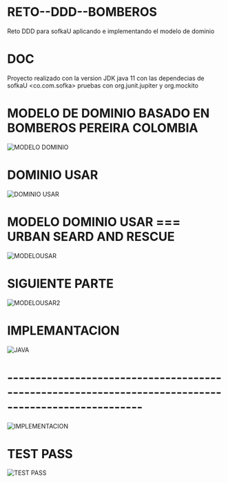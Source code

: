 # RETO--DDD--BOMBEROS
Reto DDD para sofkaU   aplicando e implementando el modelo de dominio

# DOC 
Proyecto realizado con la version JDK java 11  con las dependecias de sofkaU <co.com.sofka>   pruebas  con org.junit.jupiter y org.mockito


# MODELO DE DOMINIO BASADO EN BOMBEROS PEREIRA COLOMBIA
![MODELO DOMINIO](https://user-images.githubusercontent.com/74884635/169476962-3c84a1ff-4754-429f-b385-e2505415155b.png)

# DOMINIO USAR 
![DOMINIO USAR](https://user-images.githubusercontent.com/74884635/169477077-ac291659-f8ad-41db-8eff-9cb373e62ad3.png)

# MODELO DOMINIO USAR === URBAN SEARD AND RESCUE 
![MODELOUSAR](https://user-images.githubusercontent.com/74884635/169477179-4b6ddf6d-4315-4f3b-ab7e-0cd51cfe9963.png)
# SIGUIENTE PARTE
![MODELOUSAR2](https://user-images.githubusercontent.com/74884635/169477183-f0e58556-58e8-4e8d-8d7e-8ffd6f237b8a.png)
#  IMPLEMANTACION

![JAVA](https://user-images.githubusercontent.com/74884635/169477936-37e07407-f274-4fc0-9d76-7c5fbd689514.png)

# ----------------------------------------------------------------------------------------------------
![IMPLEMENTACION](https://user-images.githubusercontent.com/74884635/169477978-46780538-f7fa-4c32-ae1d-de7b6d74e10e.png)

# TEST PASS
![TEST PASS](https://user-images.githubusercontent.com/74884635/169478052-23a04602-4649-414e-9ed5-20998af1cc7c.png)
